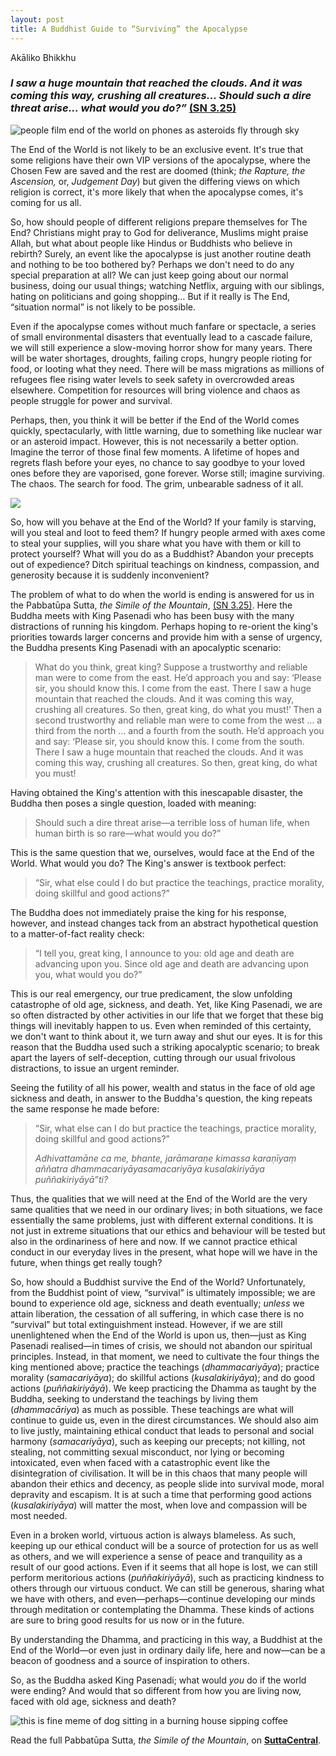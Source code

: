 ```yaml
---
layout: post
title: A Buddhist Guide to “Surviving” the Apocalypse
---
```


<span class="author">Akāliko Bhikkhu</span>

### _I saw a huge mountain that reached the clouds. And it was coming this way, crushing all creatures... Should such a dire threat arise... what would you do?”_   [(SN 3.25)](https://suttacentral.net/sn3.25)


 

![people film end of the world on phones as asteroids fly through sky](https://raw.githubusercontent.com/lokanta/lokanta.github.io/master/end%20of%20the%20world%20meme%20(1).jpg) 

The End of the World is not likely to be an exclusive event. It's true that some religions have their own VIP versions of the apocalypse, where the Chosen Few are saved and the rest are doomed (think; *the Rapture, the Ascension,* or, *Judgement Day*) but given the differing views on which religion is correct, it's more likely that when the apocalypse comes, it's coming for us all.
 
So, how should people of different religions prepare themselves for The End? Christians might pray to God for deliverance, Muslims might praise Allah, but what about people like Hindus or Buddhists who believe in rebirth? Surely, an event like the apocalypse is just another routine death and nothing to be too bothered by? Perhaps we don't need to do any special preparation at all? We can just keep going about our normal business, doing our usual things; watching Netflix, arguing with our siblings, hating on politicians and going shopping… But if it really is The End, “situation normal” is not likely to be possible.
 
Even if the apocalypse comes without much fanfare or spectacle, a series of small environmental disasters that eventually lead to a cascade failure, we will still experience a slow-moving horror show for many years. There will be water shortages, droughts, failing crops, hungry people rioting for food, or looting what they need. There will be mass migrations as millions of refugees flee rising water levels to seek safety in overcrowded areas elsewhere. Competition for resources will bring violence and chaos as people struggle for power and survival.
 
Perhaps, then, you think it will be better if the End of the World comes quickly, spectacularly, with little warning, due to something like nuclear war or an asteroid impact. However, this is not necessarily a better option. Imagine the terror of those final few moments. A lifetime of hopes and regrets flash before your eyes, no chance to say goodbye to your loved ones before they are vaporised, gone forever. Worse still; imagine surviving. The chaos. The search for food. The grim, unbearable sadness of it all.
 
<img src="https://raw.githubusercontent.com/lokanta/lokanta.github.io/master/Nuclear%20explosion.jpeg" class="half-right">
 
So, how will you behave at the End of the World? If your family is starving, will you steal and loot to feed them? If hungry people armed with axes come to steal your supplies, will you share what you have with them or kill to protect yourself? What will you do as a Buddhist? Abandon your precepts out of expedience? Ditch spiritual teachings on kindness, compassion, and generosity because it is suddenly inconvenient?
 
The problem of what to do when the world is ending is answered for us in the Pabbatūpa Sutta, *the Simile of the Mountain*, [(SN 3.25)](https://suttacentral.net/sn3.25). Here the Buddha meets with King Pasenadi who has been busy with the many distractions of running his kingdom. Perhaps hoping to re-orient the king's priorities towards larger concerns and provide him with a sense of urgency, the Buddha presents King Pasenadi with an apocalyptic scenario:
 
>What do you think, great king? Suppose a trustworthy and reliable man were to come from the east. He’d approach you and say: ‘Please sir, you should know this. I come from the east. There I saw a huge mountain that reached the clouds. And it was coming this way, crushing all creatures. So then, great king, do what you must!’ Then a second trustworthy and reliable man were to come from the west … a third from the north … and a fourth from the south. He’d approach you and say: ‘Please sir, you should know this. I come from the south. There I saw a huge mountain that reached the clouds. And it was coming this way, crushing all creatures. So then, great king, do what you must!
 
Having obtained the King's attention with this inescapable disaster, the Buddha then poses a single question, loaded with meaning:
 
>Should such a dire threat arise—a terrible loss of human life, when human birth is so rare—what would you do?”
 
This is the same question that we, ourselves, would face at the End of the World. What would you do? The King's answer is textbook perfect:
 
>“Sir, what else could I do but practice the teachings, practice morality, doing skillful and good actions?”
 
The Buddha does not immediately praise the king for his response, however, and instead changes tack from an abstract hypothetical question to a matter-of-fact reality check:
 
>“I tell you, great king, I announce to you: old age and death are advancing upon you. Since old age and death are advancing upon you, what would you do?”
 
This is our real emergency, our true predicament, the slow unfolding catastrophe of old age, sickness, and death. Yet, like King Pasenadi, we are so often distracted by other activities in our life that we forget that these big things will inevitably happen to us. Even when reminded of this certainty, we don't want to think about it, we turn away and shut our eyes. It is for this reason that the Buddha used such a striking apocalyptic scenario; to break apart the layers of self-deception, cutting through our usual frivolous distractions, to issue an urgent reminder.
 
Seeing the futility of all his power, wealth and status in the face of old age sickness and death, in answer to the Buddha's question, the king repeats the same response he made before:
>“Sir, what else can I do but practice the teachings, practice morality, doing skillful and good actions?” 
>
>*Adhivattamāne ca me, bhante, jarāmaraṇe kimassa karaṇīyaṃ aññatra dhammacariyāyasamacariyāya kusalakiriyāya puññakiriyāyā”ti?*
 
Thus, the qualities that we will need at the End of the World are the very same qualities that we need in our ordinary lives; in both situations, we face essentially the same problems, just with different external conditions. It is not just in extreme situations that our ethics and behaviour will be tested but also in the ordinariness of here and now. If we cannot practice ethical conduct in our everyday lives in the present, what hope will we have in the future, when things get really tough?
 
So, how should a Buddhist survive the End of the World? Unfortunately, from the Buddhist point of view, “survival” is ultimately impossible; we are bound to experience old age, sickness and death eventually; *unless* we attain liberation, the cessation of all suffering, in which case there is no “survival” but total extinguishment instead. However, if we are still unenlightened when the End of the World is upon us, then—just as King Pasenadi realised—in times of crisis, we should not abandon our spiritual principles. Instead, in that moment, we need to cultivate the four things the king mentioned above; practice the teachings (*dhammacariyāya*); practice morality (*samacariyāya*); do skillful actions (*kusalakiriyāya*); and do good actions (*puññakiriyāyā*). We keep practicing the Dhamma as taught by the Buddha, seeking to understand the teachings by living them (*dhammacāriya*) as much as possible. These teachings are what will continue to guide us, even in the direst circumstances. We should also aim to live justly, maintaining ethical conduct that leads to personal and social harmony (*samacariyāya*), such as keeping our precepts; not killing, not stealing, not committing sexual misconduct, nor lying or becoming intoxicated, even when faced with a catastrophic event like the disintegration of civilisation. It will be in this chaos that many people will abandon their ethics and decency, as people slide into survival mode, moral depravity and escapism. It is at such a time that performing good actions (*kusalakiriyāya*) will matter the most, when love and compassion will be most needed.
 
Even in a broken world, virtuous action is always blameless. As such, keeping up our ethical conduct will be a source of protection for us as well as others, and we will experience a sense of peace and tranquility as a result of our good actions. Even if it seems that all hope is lost, we can still perform meritorious actions (*puññakiriyāyā*), such as practicing kindness to others through our virtuous conduct. We can still be generous, sharing what we have with others, and even—perhaps—continue developing our minds through meditation or contemplating the Dhamma. These kinds of actions are sure to bring good results for us now or in the future.
 
By understanding the Dhamma, and practicing in this way, a Buddhist at the End of the World—or even just in ordinary daily life, here and now—can be a beacon of goodness and a source of inspiration to others.
 
So, as the Buddha asked King Pasenadi; what would *you* do if the world were ending? And would that so different from how you are living now, faced with old age, sickness and death?

![this is fine meme of dog sitting in a burning house sipping coffee](https://raw.githubusercontent.com/lokanta/lokanta.github.io/master/this%20is%20fine.jpg)


Read the full Pabbatūpa Sutta, *the Simile of the Mountain*, on [**SuttaCentral**](https://suttacentral.net/sn3.25).
